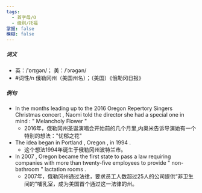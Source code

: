 ```yaml
---
tags:
  - 首字母/O
  - 级别/托福
掌握: false
模糊: false
---
```

##### 词义
- 英：/ˈɒrɪgən/； 美：/ˈɔrəgən/
- #词性/n  俄勒冈州（美国州名）；（美国）《俄勒冈日报》
##### 例句
- In the months leading up to the 2016 Oregon Repertory Singers Christmas concert , Naomi told the director she had a special one in mind : " Melancholy Flower "
	- 2016年，俄勒冈州圣诞演唱会开始前的几个月里,内奥米告诉导演她有一个特别的想法："忧郁之花"
- The idea began in Portland , Oregon , in 1994 .
	- 这个想法1994年诞生于俄勒冈州波特兰市。
- In 2007 , Oregon became the first state to pass a law requiring companies with more than twenty-five employees to provide " non-bathroom " lactation rooms .
	- 2007年，俄勒冈州通过法律，要求员工人数超过25人的公司提供“非卫生间的”哺乳室，成为美国首个通过这一法律的州。
